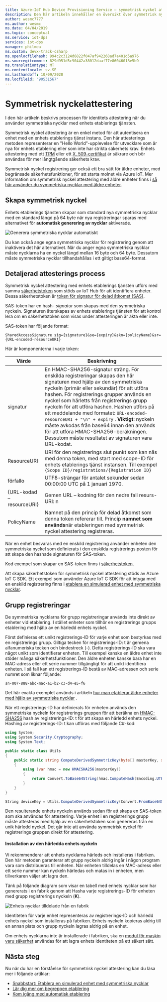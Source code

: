 ```yaml
---
title: Azure-IoT Hub Device Provisioning Service – symmetrisk nyckel attestering
description: Den här artikeln innehåller en översikt över symmetrisk nyckel attestering med IoT Device Provisioning-tjänsten (DPS).
author: wesmc7777
ms.author: wesmc
ms.date: 04/04/2019
ms.topic: conceptual
ms.service: iot-dps
services: iot-dps
manager: philmea
ms.custom: devx-track-csharp
ms.openlocfilehash: 994c2c3124d6822f047af942268ad7a401d5a976
ms.sourcegitcommit: 829d951d5c90442a38012daaf77e86046018e5b9
ms.translationtype: MT
ms.contentlocale: sv-SE
ms.lasthandoff: 10/09/2020
ms.locfileid: "90531567"
---
```

# <a name="symmetric-key-attestation"></a>Symmetrisk nyckelattestering

I den här artikeln beskrivs processen för identitets attestering när du använder symmetriska nycklar med enhets etablerings tjänsten. 

Symmetrisk nyckel attestering är en enkel metod för att autentisera en enhet med en enhets etablerings tjänst instans. Den här attesterings metoden representerar en "Hello World"-upplevelse för utvecklare som är nya för enhets etablering eller som inte har strikta säkerhets krav. Enhets attestering med ett [TPM](concepts-tpm-attestation.md) eller ett [X. 509-certifikat](concepts-x509-attestation.md) är säkrare och bör användas för mer långtgående säkerhets krav.

Symmetrisk nyckel registrering ger också ett bra sätt för äldre enheter, med begränsade säkerhetsfunktioner, för att starta molnet via Azure IoT. Mer information om symmetrisk nyckel attestering med äldre enheter finns i [så här använder du symmetriska nycklar med äldre enheter](how-to-legacy-device-symm-key.md).


## <a name="symmetric-key-creation"></a>Skapa symmetrisk nyckel

Enhets etablerings tjänsten skapar som standard nya symmetriska nycklar med en standard längd på 64 byte när nya registreringar sparas med alternativet för **automatisk generering av nycklar** aktiverade.

![Generera symmetriska nycklar automatiskt](./media/concepts-symmetric-key-attestation/auto-generate-keys.png)

Du kan också ange egna symmetriska nycklar för registrering genom att inaktivera det här alternativet. När du anger egna symmetriska nycklar måste nycklarna ha en nyckel längd mellan 16 byte och 64 byte. Dessutom måste symmetriska nycklar tillhandahållas i ett giltigt base64-format.



## <a name="detailed-attestation-process"></a>Detaljerad attesterings process

Symmetrisk nyckel attestering med enhets etablerings tjänsten utförs med samma [säkerhetstoken](../iot-hub/iot-hub-devguide-security.md#security-token-structure) som stöds av IoT Hub för att identifiera enheter. Dessa säkerhetstoken är [token för signatur för delad åtkomst (SAS)](../service-bus-messaging/service-bus-sas.md). 

SAS-token har en hash- *signatur* som skapas med den symmetriska nyckeln. Signaturen återskapas av enhets etablerings tjänsten för att kontrol lera om en säkerhetstoken som visas under attesteringen är äkta eller inte.

SAS-token har följande format:

`SharedAccessSignature sig={signature}&se={expiry}&skn={policyName}&sr={URL-encoded-resourceURI}`

Här är komponenterna i varje token:

| Värde | Beskrivning |
| --- | --- |
| signatur |En HMAC-SHA256-signatur sträng. För enskilda registreringar skapas den här signaturen med hjälp av den symmetriska nyckeln (primär eller sekundär) för att utföra hashen. För registrerings grupper används en nyckel som härletts från registrerings grupp nyckeln för att utföra hashen. Hashen utförs på ett meddelande med formatet: `URL-encoded-resourceURI + "\n" + expiry` . **Viktigt**: nyckeln måste avkodas från base64 innan den används för att utföra HMAC-SHA256-beräkningen. Dessutom måste resultatet av signaturen vara URL-kodat. |
| ResourceURI |URI för den registrerings slut punkt som kan nås med denna token, med start med scope-ID för enhets etablerings tjänst instansen. Till exempel `{Scope ID}/registrations/{Registration ID}` |
| förfallo |UTF8-strängar för antalet sekunder sedan 00:00:00 UTC på 1 januari 1970. |
| {URL-kodad – resourceURI} |Gemen URL – kodning för den nedre fall resurs-URI: n |
| PolicyName |Namnet på den princip för delad åtkomst som denna token refererar till. Princip **namnet som används**när etableringen med symmetrisk nyckel attestering registreras. |

När en enhet besvaras med en enskild registrering använder enheten den symmetriska nyckel som definierats i den enskilda registrerings posten för att skapa den hashade signaturen för SAS-token.

Kod exempel som skapar en SAS-token finns i [säkerhetstoken](../iot-hub/iot-hub-devguide-security.md#security-token-structure).

Att skapa säkerhetstoken för symmetrisk nyckel attestering stöds av Azure IoT C SDK. Ett exempel som använder Azure IoT C SDK för att intyga med en enskild registrering finns i [etablera en simulerad enhet med symmetriska nycklar](quick-create-simulated-device-symm-key.md).


## <a name="group-enrollments"></a>Grupp registreringar

De symmetriska nycklarna för grupp registreringar används inte direkt av enheter vid etablering. I stället enheter som tillhör en registrerings grupps etablering med hjälp av en härledd enhets nyckel. 

Först definieras ett unikt registrerings-ID för varje enhet som bestyrkas med en registrerings grupp. Giltiga tecken för registrerings-ID: t är gemena alfanumeriska tecken och bindestreck (-). Detta registrerings-ID ska vara något unikt som identifierar enheten. Till exempel kanske en äldre enhet inte stöder många säkerhetsfunktioner. Den äldre enheten kanske bara har en MAC-adress eller ett serie nummer tillgängligt för att unikt identifiera enheten. I så fall kan ett registrerings-ID bestå av MAC-adressen och serie numret som liknar följande:

```
sn-007-888-abc-mac-a1-b2-c3-d4-e5-f6
```

Det här exakta exemplet används i artikeln [hur man etablerar äldre enheter med hjälp av symmetriska nycklar](how-to-legacy-device-symm-key.md) .

När ett registrerings-ID har definierats för enheten används den symmetriska nyckeln för registrerings gruppen för att beräkna en [HMAC-SHA256](https://wikipedia.org/wiki/HMAC) hash av registrerings-ID: t för att skapa en härledd enhets nyckel. Hashing av registrerings-ID: t kan utföras med följande C#-kod:

```csharp
using System; 
using System.Security.Cryptography; 
using System.Text;  

public static class Utils 
{ 
    public static string ComputeDerivedSymmetricKey(byte[] masterKey, string registrationId) 
    { 
        using (var hmac = new HMACSHA256(masterKey)) 
        { 
            return Convert.ToBase64String(hmac.ComputeHash(Encoding.UTF8.GetBytes(registrationId))); 
        } 
    } 
} 
```

```csharp
String deviceKey = Utils.ComputeDerivedSymmetricKey(Convert.FromBase64String(masterKey), registrationId);
```

Den resulterande enhets nyckeln används sedan för att skapa en SAS-token som ska användas för attestering. Varje enhet i en registrerings grupp måste attesteras med hjälp av en säkerhetstoken som genereras från en unik härledd nyckel. Det går inte att använda symmetrisk nyckel för registrerings gruppen direkt för attestering.

#### <a name="installation-of-the-derived-device-key"></a>Installation av den härledda enhets nyckeln

Vi rekommenderar att enhets nycklarna härleds och installeras i fabriken. Den här metoden garanterar att grupp nyckeln aldrig ingår i någon program vara som distribueras till enheten. När enheten tilldelas en MAC-adress eller ett serie nummer kan nyckeln härledas och matas in i enheten, men tillverkaren väljer att lagra den.

Tänk på följande diagram som visar en tabell med enhets nycklar som har genererats i en fabrik genom att Hasha varje registrerings-ID för enheten med grupp registrerings nyckeln (**K**). 

![Enhets nycklar tilldelade från en fabrik](./media/concepts-symmetric-key-attestation/key-diversification.png)

Identiteten för varje enhet representeras av registrerings-ID och härledd enhets nyckel som installeras på fabriken. Enhets nyckeln kopieras aldrig till en annan plats och grupp nyckeln lagras aldrig på en enhet.

Om enhets nycklarna inte är installerade i fabriken, ska en [modul för maskin varu säkerhet](concepts-service.md#hardware-security-module) användas för att lagra enhets identiteten på ett säkert sätt.

## <a name="next-steps"></a>Nästa steg

Nu när du har en förståelse för symmetrisk nyckel attestering kan du läsa mer i följande artiklar:

* [Snabbstart: Etablera en simulerad enhet med symmetriska nycklar](quick-create-simulated-device-symm-key.md)
* [Lär dig mer om begreppen etablering](about-iot-dps.md#provisioning-process)
* [Kom igång med automatisk etablering](./quick-setup-auto-provision.md) 
